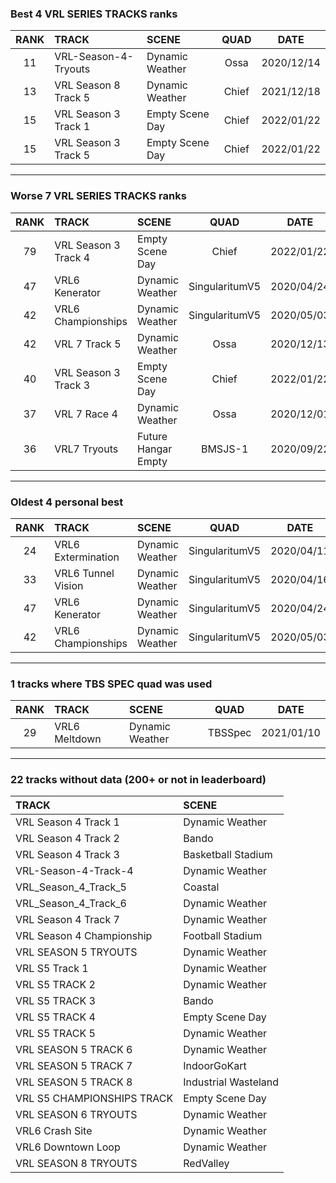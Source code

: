 ### Best 4 VRL SERIES TRACKS ranks
|RANK|TRACK|SCENE|QUAD|DATE|
|:---:|:---|:---|:---:|:---:|
|11|VRL-Season-4-Tryouts|Dynamic Weather|Ossa|2020/12/14|
|13|VRL Season 8 Track 5|Dynamic Weather|Chief|2021/12/18|
|15|VRL Season 3 Track 1|Empty Scene Day|Chief|2022/01/22|
|15|VRL Season 3 Track 5|Empty Scene Day|Chief|2022/01/22|
---
### Worse 7 VRL SERIES TRACKS ranks
|RANK|TRACK|SCENE|QUAD|DATE|
|:---:|:---|:---|:---:|:---:|
|79|VRL Season 3 Track 4|Empty Scene Day|Chief|2022/01/22|
|47|VRL6 Kenerator|Dynamic Weather|SingularitumV5|2020/04/24|
|42|VRL6 Championships|Dynamic Weather|SingularitumV5|2020/05/03|
|42|VRL 7 Track 5|Dynamic Weather|Ossa|2020/12/13|
|40|VRL Season 3 Track 3|Empty Scene Day|Chief|2022/01/22|
|37|VRL 7 Race 4|Dynamic Weather|Ossa|2020/12/01|
|36|VRL7 Tryouts|Future Hangar Empty|BMSJS-1|2020/09/22|
---
### Oldest 4 personal best
|RANK|TRACK|SCENE|QUAD|DATE|
|:---:|:---|:---|:---:|:---:|
|24|VRL6 Extermination|Dynamic Weather|SingularitumV5|2020/04/11|
|33|VRL6 Tunnel Vision|Dynamic Weather|SingularitumV5|2020/04/16|
|47|VRL6 Kenerator|Dynamic Weather|SingularitumV5|2020/04/24|
|42|VRL6 Championships|Dynamic Weather|SingularitumV5|2020/05/03|
---
### 1 tracks where TBS SPEC quad was used
|RANK|TRACK|SCENE|QUAD|DATE|
|:---:|:---|:---|:---:|:---:|
|29|VRL6 Meltdown|Dynamic Weather|TBSSpec|2021/01/10|
---
### 22 tracks without data (200+ or not in leaderboard)
|TRACK|SCENE|
|:---|:---|
|VRL Season 4 Track 1|Dynamic Weather|
|VRL Season 4 Track 2|Bando|
|VRL Season 4 Track 3|Basketball Stadium|
|VRL-Season-4-Track-4|Dynamic Weather|
|VRL_Season_4_Track_5|Coastal|
|VRL_Season_4_Track_6|Dynamic Weather|
|VRL Season 4 Track 7|Dynamic Weather|
|VRL Season 4 Championship|Football Stadium|
|VRL SEASON 5 TRYOUTS|Dynamic Weather|
|VRL S5 Track 1|Dynamic Weather|
|VRL S5 TRACK 2|Dynamic Weather|
|VRL S5 TRACK 3|Bando|
|VRL S5 TRACK 4|Empty Scene Day|
|VRL S5 TRACK 5|Dynamic Weather|
|VRL SEASON 5 TRACK 6|Dynamic Weather|
|VRL SEASON 5 TRACK 7|IndoorGoKart|
|VRL SEASON 5 TRACK 8|Industrial Wasteland|
|VRL S5 CHAMPIONSHIPS TRACK|Empty Scene Day|
|VRL SEASON 6 TRYOUTS|Dynamic Weather|
|VRL6 Crash Site|Dynamic Weather|
|VRL6 Downtown Loop|Dynamic Weather|
|VRL SEASON 8 TRYOUTS|RedValley|
